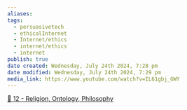 ```yaml
---
aliases: 
tags:
  - persuasivetech
  - ethicalInternet
  - Internet/ethics
  - internet/ethics
  - internet
publish: true
date created: Wednesday, July 24th 2024, 7:28 pm
date modified: Wednesday, July 24th 2024, 7:29 pm
media_link: https://www.youtube.com/watch?v=IL61gbj_GWY
---
```


[📁 12 - Religion, Ontology, Philosophy](../../../📁%2012%20-%20Religion,%20Ontology,%20Philosophy/📁%2012%20-%20Religion,%20Ontology,%20Philosophy.md) 

